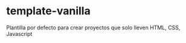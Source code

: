 # template-vanilla
Plantilla por defecto para crear proyectos que solo lleven HTML, CSS, Javascript
